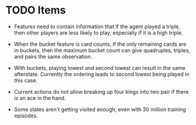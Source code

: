 # TODO Items

- Features need to contain information that if the agent played a triple,
  then other players are less likely to play, especially if it is a high
  triple.

- When the bucket feature is card counts, if the only remaining cards are in buckets, 
  then the maximum bucket count can give quadruples, triples, and pairs the same observation.

- With buckets, playing lowest and second lowest can result in the same afterstate. Currently
  the ordering leads to second lowest being played in this case.

- Current actions do not allow breaking up four kings into two pair if there is an ace
  in the hand.

- Some states aren't getting visited enough, even with 30 million training episodes.